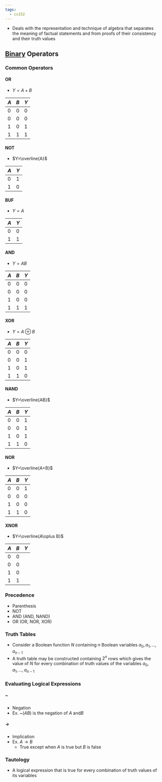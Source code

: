 ```yaml
---
tags:
  - cs152
---
```

* Deals with the representation and technique of algebra that separates the meaning of factual statements and from proofs of their consistency and their truth values
## [Binary](../CS%2047/Number%20Systems.md#Base%202) Operators
### Common Operators
#### OR
- $Y=A+B$

| $A$ | $B$ | $Y$ |
| --- | --- | --- |
| $0$ | $0$ | $0$ |
| $0$ | $0$ | $0$ |
| $1$ | $0$ | $1$ |
| $1$ | $1$ | $1$ |
#### NOT
- $Y=\overline{A}$

| $A$ | $Y$ |
| --- | --- |
| $0$ | $1$ |
| $1$ | $0$ |
#### BUF
- $Y=A$ 

| $A$ | $Y$ |
| --- | --- |
| $0$ | $0$ |
| $1$ | $1$ |
#### AND
- $Y=AB$

| $A$ | $B$ | $Y$ |
| --- | --- | --- |
| $0$ | $0$ | $0$ |
| $0$ | $0$ | $0$ |
| $1$ | $0$ | $0$ |
| $1$ | $1$ | $1$ |
#### XOR
- $Y=A\oplus B$

| $A$ | $B$ | $Y$ |
| --- | --- | --- |
| $0$ | $0$ | $0$ |
| $0$ | $0$ | $1$ |
| $1$ | $0$ | $1$ |
| $1$ | $1$ | $0$ |
#### NAND
- $Y=\overline{AB}$

| $A$ | $B$ | $Y$ |
| --- | --- | --- |
| $0$ | $0$ | $1$ |
| $0$ | $0$ | $1$ |
| $1$ | $0$ | $1$ |
| $1$ | $1$ | $0$ |
#### NOR
- $Y=\overline{A+B}$

| $A$ | $B$ | $Y$ |
| --- | --- | --- |
| $0$ | $0$ | $1$ |
| $0$ | $0$ | $0$ |
| $1$ | $0$ | $0$ |
| $1$ | $1$ | $0$ |
#### XNOR
- $Y=\overline{A\oplus B}$

| $A$ | $B$ | $Y$ |
| --- | --- | --- |
| $0$ | $0$ |     |
| $0$ | $0$ |     |
| $1$ | $0$ |     |
| $1$ | $1$ |     |
### Precedence
* Parenthesis
* NOT
* AND (AND, NAND)
* OR (OR, NOR, XOR)
### Truth Tables
- Consider a Boolean function $N$ containing $n$ Boolean variables $a_0,a_1,...,a_{n-1}$
- A truth table may be constructed containing $2^n$ rows which gives the value of $N$ for every combination of truth values of the variables $a_0,a_1,...,a_{n-1}$
### Evaluating Logical Expressions
##### ~
- Negation
- Ex. ~$(AB)$ is the negation of $A$ and$B$
##### $\rightarrow$
- Implication
- Ex. $A\rightarrow B$
	- True except when $A$ is true but $B$ is false
### Tautology
- A logical expression that is true for every combination of truth values of its variables